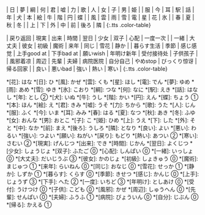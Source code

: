 | 日 | 夢 | 綱 | 何 | 君 | 嘘 | 力 | 歌 | 人 | 女 | 子 | 男 | 姫 |
| 服 | 今 | 耳 | 駅 | 話 | 年 | 犬 | 本 | 絵 | 牛 | 階 | 円 | 蝶 |
| 風 | 雲 | 雨 | 雪 | 電 | 星 | 花 | 氷 |
| 春 | 夏 | 秋 | 冬 |
| 上 | 下 | 外 | 中 | 前 | 後ろ | 隣 |
{:.tts .color-table}

| 戻り<t-tip>返回</t-tip> | 現実 | 出来 | 時間 | 翌日 | 少女 | 双子 | 心配 | 一度<t-tip>一次</t-tip> |
| 一緒 | 大丈夫 | 彼女 | 初級 | 魔術 | 来年 | 同じ | 雪花 | 静か |
| 暮らす<t-tip>生活</t-tip> | 季節 | 感じ<t-tip>感觉</t-tip> | 上手<t-tip>good at</t-tip> | 下手<t-tip>bad at</t-tip> | 願い<t-tip>wish</t-tip> | 年明け<t-tip>新年</t-tip> | 受付<t-tip>接待处</t-tip> | 子供<t-tip>孩子</t-tip> |
| 風邪<t-tip>着凉</t-tip> | 周辺 | 先輩 | 夫婦 | 病院<t-tip>医院</t-tip> | 自分<t-tip>自己</t-tip> | やめ<t-tip>stop</t-tip> | びっくり<t-tip>惊讶</t-tip> | 帰る<t-tip>回家</t-tip> |
| 良い | 悪い<t-tip>bad</t-tip> | 強い | 熱い | 寒い |
{:.tts .color-table}

*[花]: はな
*[日]: ひ
*[風]: かぜ
*[雲]: くも
*[星]: ほし
*[電]: でん
*[夢]: ゆめ
*[雨]: あめ 
*[雪]: ゆき 
*[氷]: こおり 
*[綱]: つな 
*[何]: なに 
*[駅]: えき 
*[話]: はなし 
*[年]: とし ②
*[犬]: いぬ
*[牛]: うし
*[階]: かい
*[円]: えん
*[蝶]: ちょう ①
*[本]: ほん
*[絵]: え
*[君]: きみ 
*[嘘]: うそ 
*[力]: ちから 
*[歌]: うた 
*[人]: じん
*[服]: ふく
*[今]: いま
*[耳]: みみ
*[春]: はる
*[夏]: なつ
*[秋]: あき
*[冬]: ふゆ
*[女]: おんな
*[男]: おとこ
*[子]: こ
*[姫]: ひめ
*[上]: うえ
*[下]: した
*[外]: そと
*[中]: なか
*[前]: まえ
*[後ろ]: うしろ
*[隣]: となり 
*[良い]: よい
*[悪い]: わるい
*[強い]: つよい
*[願い]: ねがい
*[戻り]: もどり
*[熱い]: あつい ②
*[寒い]: さむい ②
*[現実]: げんじつ
*[出来]: でき
*[時間]: じかん
*[翌日]: よくじつ
*[少女]: しょうじょ
*[双子]: ふたご ⓪
*[心配]: しんぱい ⓪
*[一緒]: いっしょ ⓪
*[大丈夫]: だいじうぶ ③
*[彼女]: かのじょ
*[初級]: しょきゅう ⓪
*[魔術]: まじゅつ ①
*[来年]: らいねん ⓪
*[同じ]: おなじ ⓪
*[雪花]: せっか ①
*[静か]: しずか ①
*[暮らす]: くらす ⓪
*[季節]: きせつ
*[感じ]: かんじ ⓪
*[上手]: じょうず ③
*[下手]: へた ②
*[一度]: いちど ③
*[年明け]: としあけ ⓪
*[受付]: うけつけ ⓪
*[子供]: こども ⓪
*[風邪]: かぜ 
*[周辺]: しゅうへん ⓪
*[先輩]: せんぱい ⓪
*[夫婦]: ふうふ ①
*[病院]: びょういん ⓪
*[自分]: じぶん ⓪
*[帰る]: かえる ①